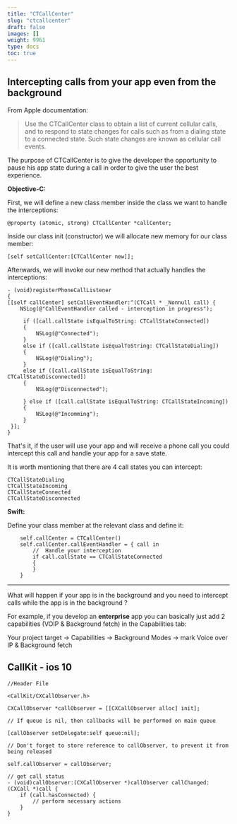 ```yaml
---
title: "CTCallCenter"
slug: "ctcallcenter"
draft: false
images: []
weight: 9961
type: docs
toc: true
---
```


## Intercepting calls from your app even from the background
From Apple documentation:

> Use the CTCallCenter class to obtain a list of current cellular calls, and to respond to state changes for calls such as from a dialing state to a connected state. Such state changes are known as cellular call events.

The purpose of CTCallCenter is to give the developer the opportunity to pause his app state during a call in order to give the user the best experience.

**Objective-C:**

First, we will define a new class member inside the class we want to handle the interceptions:

    @property (atomic, strong) CTCallCenter *callCenter;

Inside our class init (constructor) we will allocate new memory for our class member:

    [self setCallCenter:[CTCallCenter new]];

Afterwards, we will invoke our new method that actually handles the interceptions:

    - (void)registerPhoneCallListener
    {
    [[self callCenter] setCallEventHandler:^(CTCall * _Nonnull call) {
        NSLog(@"CallEventHandler called - interception in progress");

         if ([call.callState isEqualToString: CTCallStateConnected])
         {
             NSLog(@"Connected");
         }
         else if ([call.callState isEqualToString: CTCallStateDialing])
         {
             NSLog(@"Dialing");
         }
         else if ([call.callState isEqualToString: CTCallStateDisconnected])
         {
             NSLog(@"Disconnected");

         } else if ([call.callState isEqualToString: CTCallStateIncoming])
         {
             NSLog(@"Incomming");
         }
     }];
    }

That's it, if the user will use your app and will receive a phone call you could intercept this call and handle your app for a save state.

It is worth mentioning that there are 4 call states you can intercept:

    CTCallStateDialing
    CTCallStateIncoming
    CTCallStateConnected
    CTCallStateDisconnected

**Swift:**

Define your class member at the relevant class and define it:

        self.callCenter = CTCallCenter()
        self.callCenter.callEventHandler = { call in
            //  Handle your interception
            if call.callState == CTCallStateConnected
            {
            }
        }

__________________
What will happen if your app is in the background and you need to intercept calls while the app is in the background ?

For example, if you develop an **enterprise** app you can basically just add 2 capabilities (VOIP & Background fetch) in the Capabilities tab:

Your project target -> Capabilities -> Background Modes -> mark Voice over IP & Background fetch

## CallKit - ios 10
    //Header File
    
    <CallKit/CXCallObserver.h>
    
    CXCallObserver *callObserver = [[CXCallObserver alloc] init];
    
    // If queue is nil, then callbacks will be performed on main queue
    
    [callObserver setDelegate:self queue:nil];
    
    // Don't forget to store reference to callObserver, to prevent it from being released
    
    self.callObserver = callObserver;
    
    // get call status
    - (void)callObserver:(CXCallObserver *)callObserver callChanged:(CXCall *)call {
        if (call.hasConnected) {
            // perform necessary actions
        }
    }

